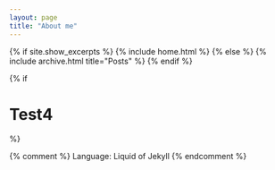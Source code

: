 ```yaml
---
layout: page
title: "About me"
---
```


{% if site.show_excerpts %}
  {% include home.html %}
{% else %}
  {% include archive.html title="Posts" %}
{% endif %}

{% if <h1>Test4</h1> %}

{% comment %}
Language: Liquid of Jekyll
{% endcomment %}
